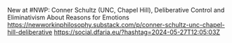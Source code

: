 New at #NWP: Conner Schultz (UNC, Chapel Hill), Deliberative Control and Eliminativism About Reasons for Emotions https://newworkinphilosophy.substack.com/p/conner-schultz-unc-chapel-hill-deliberative https://social.dfaria.eu/?hashtag=2024-05-27T12:05:03Z